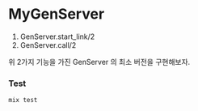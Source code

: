 # MyGenServer

1. GenServer.start_link/2
2. GenServer.call/2

위 2가지 기능을 가진 GenServer 의 최소 버전을 구현해보자.

### Test

```
mix test
```
